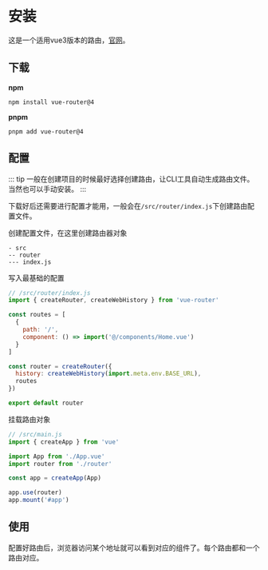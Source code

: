 # 安装

这是一个适用vue3版本的路由，[官网](https://router.vuejs.org/zh/)。

## 下载

**npm**

```shell
npm install vue-router@4
```

**pnpm**

```shell
pnpm add vue-router@4
```

## 配置

::: tip 
一般在创建项目的时候最好选择创建路由，让CLI工具自动生成路由文件。当然也可以手动安装。
:::

下载好后还需要进行配置才能用，一般会在`/src/router/index.js`下创建路由配置文件。

创建配置文件，在这里创建路由器对象

```text
- src
-- router
--- index.js
```

写入最基础的配置

```js
// /src/router/index.js
import { createRouter, createWebHistory } from 'vue-router'

const routes = [
  {
    path: '/',
    component: () => import('@/components/Home.vue')
  }
]

const router = createRouter({
  history: createWebHistory(import.meta.env.BASE_URL),
  routes
})

export default router
```

挂载路由对象

```js
// /src/main.js
import { createApp } from 'vue'

import App from './App.vue'
import router from './router'

const app = createApp(App)

app.use(router)
app.mount('#app')
```

## 使用

配置好路由后，浏览器访问某个地址就可以看到对应的组件了。每个路由都和一个路由对应。